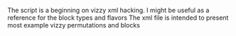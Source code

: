 The script is a beginning on vizzy xml hacking. I might be useful as a reference for the block types and flavors
The xml file is intended to present most example vizzy permutations and blocks

